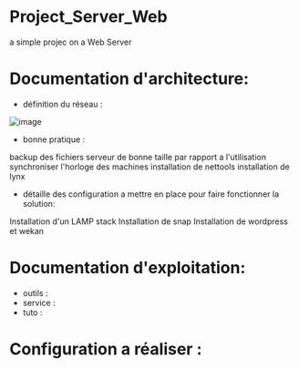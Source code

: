 # Project_Server_Web
a simple projec on a Web Server

# Documentation d'architecture:
- définition du réseau :

![image](https://user-images.githubusercontent.com/72856412/112160798-d2318180-8bea-11eb-935a-bac703b983d6.png)

- bonne pratique :

backup des fichiers
serveur de bonne taille par rapport a l'utilisation <br/>
synchroniser l'horloge des machines
installation de nettools
installation de lynx

- détaille des configuration a mettre en place pour faire fonctionner la solution:

Installation d'un LAMP stack
Installation de snap
Installation de wordpress et wekan

# Documentation d'exploitation:
- outils :
- service :
- tuto :

# Configuration a réaliser :





